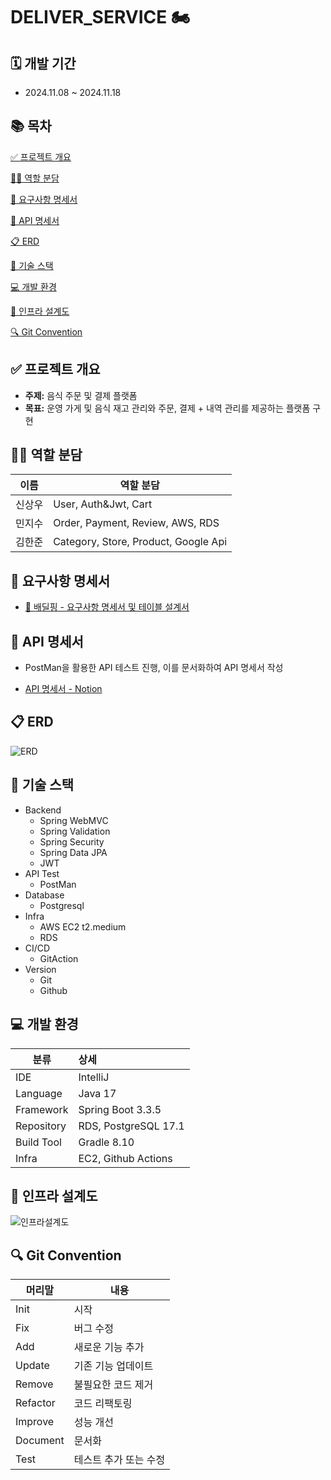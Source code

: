 # DELIVER_SERVICE 🏍


## 🗓️ 개발 기간
* 2024.11.08 ~ 2024.11.18


## 📚 목차
[✅ 프로젝트 개요](#-프로젝트-개요)

[👊🏻 역할 분담](#-역할-분담)

[📕 요구사항 명세서](#-요구사항-명세서)

[📙 API 명세서](#-api-명세서)

[📋 ERD](#-erd)

[🔧 기술 스택](#-기술-스택)

[💻 개발 환경](#-개발-환경)

[📑 인프라 설계도](#-인프라-설계도)

[🔍 Git Convention](#-git-convention)


## ✅ 프로젝트 개요
* **주제:** 음식 주문 및 결제 플랫폼
* **목표:** 운영 가게 및 음식 재고 관리와 주문, 결제 + 내역 관리를 제공하는 플랫폼 구현


## 👊🏻 역할 분담
| 이름                                         | 역할 분담                        |
|--------------------------------------------|------------------------------|
| 신상우      | User, Auth&Jwt, Cart        |
| 민지수      | Order, Payment, Review, AWS, RDS        |
| 김한준      | Category, Store, Product, Google Api  |


## 📕 요구사항 명세서
* [📘 배딜핑 - 요구사항 명세서 및 테이블 설계서](https://docs.google.com/spreadsheets/d/1gQWuJSk7CjLbx0QzEvXpc8jvOHdpER1mDXA7hXSqsc0/edit?usp=sharing)


## 📙 API 명세서
- PostMan을 활용한 API 테스트 진행, 이를 문서화하여 API 명세서 작성
* [API 명세서 - Notion](https://docs.google.com/spreadsheets/d/1gQWuJSk7CjLbx0QzEvXpc8jvOHdpER1mDXA7hXSqsc0/edit?gid=0#gid=0)


## 📋 ERD
![ERD](https://github.com/user-attachments/assets/425e5164-12fe-4f4a-bab1-4ffb185545a6)


## 🔧 기술 스택
* Backend
    * Spring WebMVC
    * Spring Validation
    * Spring Security
    * Spring Data JPA
    * JWT
* API Test
    * PostMan
* Database
    * Postgresql
* Infra
    * AWS EC2 t2.medium
    * RDS
* CI/CD
    * GitAction
* Version
    * Git
    * Github


## 💻 개발 환경

| 분류         | 상세                                  |
|------------|:------------------------------------|
| IDE        | IntelliJ                            |
| Language   | Java 17                             |
| Framework  | Spring Boot 3.3.5                   |
| Repository | RDS, PostgreSQL 17.1                |
| Build Tool | Gradle 8.10                         |
| Infra      | EC2, Github Actions                 |


## 📑 인프라 설계도
![인프라설계도](https://github.com/user-attachments/assets/d181b8ee-0c20-41d0-a57b-f0a364035f10)


## 🔍 Git Convention

|머리말|내용|
|-----|-----|
|Init|시작|
|Fix|버그 수정|
|Add|새로운 기능 추가|
|Update|기존 기능 업데이트|
|Remove|불필요한 코드 제거|
|Refactor|코드 리팩토링|
|Improve|성능 개선|
|Document|문서화|
|Test|테스트 추가 또는 수정|
